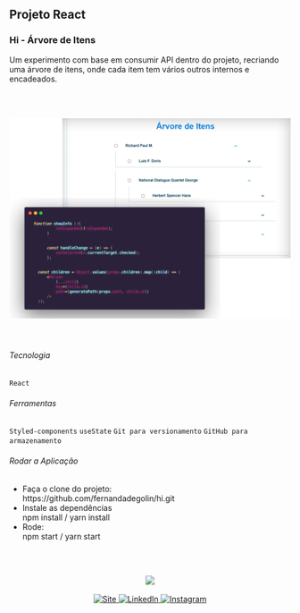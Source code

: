 ## Projeto React 
### Hi - Árvore de Itens

Um experimento com base em consumir API dentro do projeto, recriando uma árvore de itens, onde cada item tem vários outros internos e encadeados.<br>
 

<br><br>
<div  align="center">
  <img src="https://github.com/fernandadegolin/hi/blob/master/src/assets/imgReadme/readme.png" />
</div>
<br>
<br>


###### Tecnologia
`React`

###### Ferramentas
`Styled-components`
`useState`
`Git para versionamento`
`GitHub para armazenamento`

###### Rodar a Aplicação
<ul>
    <li>Faça o clone do projeto: <br>https://github.com/fernandadegolin/hi.git</li>
    <li>Instale as dependências <br>npm install / yarn install</li>
    <li>Rode: <br>npm start / yarn start</li>    
</ul>

<br></br>
<div  align="center">
  <img margin-top:"20px" width="80" src="https://ik.imagekit.io/fernandadegolin/fe_ubZ9V1aBl.png" />
  
<!-- Acessos -->
<p align="center">
  <!-- Site -->
  <a href="https://fernandadegolin.github.io/fernandadegolin/" target="_blank">
    <img alt="Site" src="https://img.shields.io/twitter/url?label=Site&logoColor=white&style=for-the-badge&url=https%3A%2F%2Ffernandadegolin.github.io%2Ffernandadegolin%2F">
  </a>


<!-- LinkedIn -->
  <a href="https://www.linkedin.com/in/fernandadegolin/">
    <img alt="LinkedIn" src="https://img.shields.io/twitter/url?label=linkedin&logo=linkedin&logoColor=white&style=for-the-badge&url=https%3A%2F%2Fwww.linkedin.com%2Fin%2Ffernandadegolin%2F">
  </a>

  
  <!-- Instagram -->
  <a href="https://www.instagram.com/fernandadegolin/">
    <img alt="Instagram" src="https://img.shields.io/twitter/url?label=instagram&logo=instagram&logoColor=white&style=for-the-badge&url=https%3A%2F%2Fwww.instagram.com%2Ffernandadegolin%2F">
  </a>
  </p>
</div>

